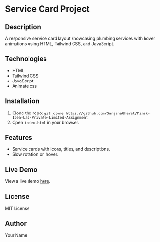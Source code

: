 # Service Card Project

## Description
A responsive service card layout showcasing plumbing services with hover animations using HTML, Tailwind CSS, and JavaScript.

## Technologies
- HTML
- Tailwind CSS
- JavaScript
- Animate.css

## Installation
1. Clone the repo: `git clone https://github.com/SanjanaGharat/Pinak-Idea-Lab-Private-Limited-Assignment`
2. Open `index.html` in your browser.

## Features
- Service cards with icons, titles, and descriptions.
- Slow rotation on hover.

## Live Demo
View a live demo [here](https://sanjanagharat.github.io/Pinak-Idea-Lab-Private-Limited-Assignment/).

## License
MIT License

## Author
Your Name

